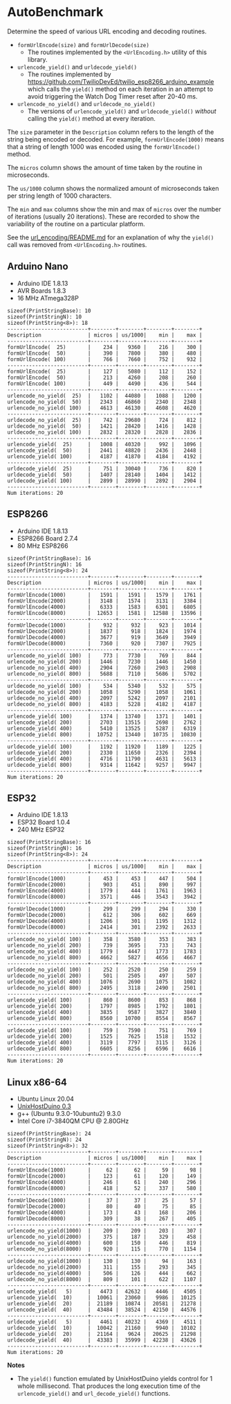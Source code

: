 # AutoBenchmark

Determine the speed of various URL encoding and decoding routines.

* `formUrlEncode(size)` and `formUrlDecode(size)`
    * The routines implemented by the `<UrlEncoding.h>` utility of this library.
* `urlencode_yield()` and `urldecode_yield()`
    * The routines implemented by
      https://github.com/TwilioDevEd/twilio_esp8266_arduino_example which calls
      the `yield()` method on each iteration in an attempt to avoid triggering
      the Watch Dog Timer reset after 20-40 ms.
* `urlencode_no_yield()` and `urldecode_no_yield()`
    * The versions of `urlencode_yield()` and `urldecode_yield()`
      *without* calling the `yield()` method at every iteration.

The `size` parameter in the `Description` column refers to the length of the
string being encoded or decoded. For example, `formUrlEncode(1000)` means
that a string of length 1000 was encoded using the `formUrlEncode()` method.

The `micros` column shows the amount of time taken by the routine in
microseconds.

The `us/1000` column shows the normalized amount of microseconds taken per
string length of 1000 characters.

The `min` and `max` columns show the min and max of `micros` over the number of
iterations (usually 20 iterations). These are recorded to show the variability
of the routine on a particular platform.

See the [url_encoding/README.md](../../../src/url_encoding/) for an explanation
of why the `yield()` call was removed from `<UrlEncoding.h>` routines.

## Arduino Nano

* Arduino IDE 1.8.13
* AVR Boards 1.8.3
* 16 MHz ATmega328P

```
sizeof(PrintStringBase): 10
sizeof(PrintStringN): 10
sizeof(PrintString<8>): 18
--------------------------+--------+--------+--------+--------+
Description               | micros | us/1000|    min |    max |
--------------------------+--------+--------+--------+--------+
formUrlEncode(  25)       |    234 |   9360 |    216 |    300 |
formUrlEncode(  50)       |    390 |   7800 |    380 |    480 |
formUrlEncode( 100)       |    766 |   7660 |    752 |    932 |
--------------------------+--------+--------+--------+--------+
formUrlEncode(  25)       |    127 |   5080 |    112 |    152 |
formUrlEncode(  50)       |    213 |   4260 |    208 |    260 |
formUrlEncode( 100)       |    449 |   4490 |    436 |    544 |
--------------------------+--------+--------+--------+--------+
urlencode_no_yield(  25)  |   1102 |  44080 |   1088 |   1200 |
urlencode_no_yield(  50)  |   2343 |  46860 |   2340 |   2348 |
urlencode_no_yield( 100)  |   4613 |  46130 |   4608 |   4620 |
--------------------------+--------+--------+--------+--------+
urldecode_no_yield(  25)  |    742 |  29680 |    724 |    812 |
urldecode_no_yield(  50)  |   1421 |  28420 |   1416 |   1428 |
urldecode_no_yield( 100)  |   2832 |  28320 |   2828 |   2836 |
--------------------------+--------+--------+--------+--------+
urlencode_yield(  25)     |   1008 |  40320 |    992 |   1096 |
urlencode_yield(  50)     |   2441 |  48820 |   2436 |   2448 |
urlencode_yield( 100)     |   4187 |  41870 |   4184 |   4192 |
--------------------------+--------+--------+--------+--------+
urldecode_yield(  25)     |    751 |  30040 |    736 |    820 |
urldecode_yield(  50)     |   1407 |  28140 |   1404 |   1412 |
urldecode_yield( 100)     |   2899 |  28990 |   2892 |   2904 |
--------------------------+--------+--------+--------+--------+
Num iterations: 20
```

## ESP8266

* Arduino IDE 1.8.13
* ESP8266 Board 2.7.4
* 80 MHz ESP8266

```
sizeof(PrintStringBase): 16
sizeof(PrintStringN): 16
sizeof(PrintString<8>): 24
--------------------------+--------+--------+--------+--------+
Description               | micros | us/1000|    min |    max |
--------------------------+--------+--------+--------+--------+
formUrlEncode(1000)       |   1591 |   1591 |   1579 |   1761 |
formUrlEncode(2000)       |   3148 |   1574 |   3131 |   3384 |
formUrlEncode(4000)       |   6333 |   1583 |   6301 |   6805 |
formUrlEncode(8000)       |  12653 |   1581 |  12588 |  13596 |
--------------------------+--------+--------+--------+--------+
formUrlDecode(1000)       |    932 |    932 |    923 |   1014 |
formUrlDecode(2000)       |   1837 |    918 |   1824 |   1974 |
formUrlDecode(4000)       |   3677 |    919 |   3649 |   3949 |
formUrlDecode(8000)       |   7360 |    920 |   7307 |   7925 |
--------------------------+--------+--------+--------+--------+
urlencode_no_yield( 100)  |    773 |   7730 |    769 |    844 |
urlencode_no_yield( 200)  |   1446 |   7230 |   1446 |   1450 |
urlencode_no_yield( 400)  |   2904 |   7260 |   2903 |   2908 |
urlencode_no_yield( 800)  |   5688 |   7110 |   5686 |   5702 |
--------------------------+--------+--------+--------+--------+
urldecode_no_yield( 100)  |    534 |   5340 |    532 |    575 |
urldecode_no_yield( 200)  |   1058 |   5290 |   1058 |   1061 |
urldecode_no_yield( 400)  |   2097 |   5242 |   2097 |   2101 |
urldecode_no_yield( 800)  |   4183 |   5228 |   4182 |   4187 |
--------------------------+--------+--------+--------+--------+
urlencode_yield( 100)     |   1374 |  13740 |   1371 |   1401 |
urlencode_yield( 200)     |   2703 |  13515 |   2698 |   2762 |
urlencode_yield( 400)     |   5410 |  13525 |   5287 |   6319 |
urlencode_yield( 800)     |  10752 |  13440 |  10735 |  10830 |
--------------------------+--------+--------+--------+--------+
urldecode_yield( 100)     |   1192 |  11920 |   1189 |   1225 |
urldecode_yield( 200)     |   2330 |  11650 |   2326 |   2394 |
urldecode_yield( 400)     |   4716 |  11790 |   4631 |   5613 |
urldecode_yield( 800)     |   9314 |  11642 |   9257 |   9947 |
--------------------------+--------+--------+--------+--------+
Num iterations: 20
```

## ESP32

* Arduino IDE 1.8.13
* ESP32 Board 1.0.4
* 240 MHz ESP32

```
sizeof(PrintStringBase): 16
sizeof(PrintStringN): 16
sizeof(PrintString<8>): 24
--------------------------+--------+--------+--------+--------+
Description               | micros | us/1000|    min |    max |
--------------------------+--------+--------+--------+--------+
formUrlEncode(1000)       |    453 |    453 |    447 |    504 |
formUrlEncode(2000)       |    903 |    451 |    890 |    997 |
formUrlEncode(4000)       |   1779 |    444 |   1761 |   1963 |
formUrlEncode(8000)       |   3571 |    446 |   3543 |   3942 |
--------------------------+--------+--------+--------+--------+
formUrlDecode(1000)       |    299 |    299 |    294 |    330 |
formUrlDecode(2000)       |    612 |    306 |    602 |    669 |
formUrlDecode(4000)       |   1206 |    301 |   1195 |   1312 |
formUrlDecode(8000)       |   2414 |    301 |   2392 |   2633 |
--------------------------+--------+--------+--------+--------+
urlencode_no_yield( 100)  |    358 |   3580 |    353 |    383 |
urlencode_no_yield( 200)  |    739 |   3695 |    733 |    743 |
urlencode_no_yield( 400)  |   1779 |   4447 |   1773 |   1783 |
urlencode_no_yield( 800)  |   4662 |   5827 |   4656 |   4667 |
--------------------------+--------+--------+--------+--------+
urldecode_no_yield( 100)  |    252 |   2520 |    250 |    259 |
urldecode_no_yield( 200)  |    501 |   2505 |    497 |    507 |
urldecode_no_yield( 400)  |   1076 |   2690 |   1075 |   1082 |
urldecode_no_yield( 800)  |   2495 |   3118 |   2490 |   2501 |
--------------------------+--------+--------+--------+--------+
urlencode_yield( 100)     |    860 |   8600 |    853 |    868 |
urlencode_yield( 200)     |   1797 |   8985 |   1792 |   1801 |
urlencode_yield( 400)     |   3835 |   9587 |   3827 |   3840 |
urlencode_yield( 800)     |   8560 |  10700 |   8554 |   8567 |
--------------------------+--------+--------+--------+--------+
urldecode_yield( 100)     |    759 |   7590 |    751 |    769 |
urldecode_yield( 200)     |   1525 |   7625 |   1518 |   1532 |
urldecode_yield( 400)     |   3119 |   7797 |   3115 |   3126 |
urldecode_yield( 800)     |   6605 |   8256 |   6596 |   6616 |
--------------------------+--------+--------+--------+--------+
Num iterations: 20
```

## Linux x86-64

* Ubuntu Linux 20.04
* [UnixHostDuino 0.3](https://github.com/bxparks/UnixHostDuino)
* g++ (Ubuntu 9.3.0-10ubuntu2) 9.3.0
* Intel Core i7-3840QM CPU @ 2.80GHz

```
sizeof(PrintStringBase): 24
sizeof(PrintStringN): 24
sizeof(PrintString<8>): 32
--------------------------+--------+--------+--------+--------+
Description               | micros | us/1000|    min |    max |
--------------------------+--------+--------+--------+--------+
formUrlEncode(1000)       |     62 |     62 |     59 |     98 |
formUrlEncode(2000)       |    123 |     61 |    120 |    149 |
formUrlEncode(4000)       |    246 |     61 |    240 |    296 |
formUrlEncode(8000)       |    418 |     52 |    337 |    580 |
--------------------------+--------+--------+--------+--------+
formUrlDecode(1000)       |     37 |     37 |     25 |     57 |
formUrlDecode(2000)       |     80 |     40 |     75 |     85 |
formUrlDecode(4000)       |    173 |     43 |    168 |    206 |
formUrlDecode(8000)       |    309 |     38 |    267 |    405 |
--------------------------+--------+--------+--------+--------+
urlencode_no_yield(1000)  |    209 |    209 |    203 |    307 |
urlencode_no_yield(2000)  |    375 |    187 |    329 |    458 |
urlencode_no_yield(4000)  |    600 |    150 |    446 |    819 |
urlencode_no_yield(8000)  |    920 |    115 |    770 |   1154 |
--------------------------+--------+--------+--------+--------+
urldecode_no_yield(1000)  |    130 |    130 |     94 |    163 |
urldecode_no_yield(2000)  |    311 |    155 |    293 |    345 |
urldecode_no_yield(4000)  |    506 |    126 |    444 |    662 |
urldecode_no_yield(8000)  |    809 |    101 |    622 |   1107 |
--------------------------+--------+--------+--------+--------+
urlencode_yield(   5)     |   4473 |  42632 |   4446 |   4505 |
urlencode_yield(  10)     |  10061 |  23060 |   9986 |  10125 |
urlencode_yield(  20)     |  21189 |  10874 |  20581 |  21278 |
urlencode_yield(  40)     |  43484 |  38524 |  42150 |  44576 |
--------------------------+--------+--------+--------+--------+
urldecode_yield(   5)     |   4461 |  40232 |   4369 |   4511 |
urldecode_yield(  10)     |  10042 |  21160 |   9940 |  10102 |
urldecode_yield(  20)     |  21164 |   9624 |  20625 |  21298 |
urldecode_yield(  40)     |  43383 |  35999 |  42238 |  43626 |
--------------------------+--------+--------+--------+--------+
Num iterations: 20
```

**Notes**

* The `yield()` function emulated by UnixHostDuino yields control for
  1 whole millisecond. That produces the long execution time of the
  `urlencode_yield()` and `url_decode_yield()` functions.
